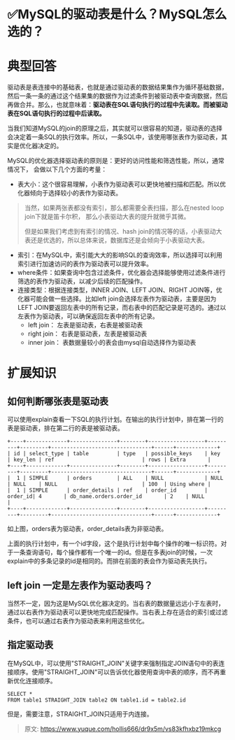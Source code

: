 # ✅MySQL的驱动表是什么？MySQL怎么选的？


# 典型回答

驱动表是表连接中的基础表，也就是通过驱动表的数据结果集作为循环基础数据，然后一条一条的通过这个结果集的数据作为过滤条件到被驱动表中查询数据，然后再做合并。那么，也就意味着：**驱动表在SQL语句执行的过程中先读取。而被驱动表在SQL语句执行的过程中后读取。**

当我们知道MySQL的join的原理之后，其实就可以很容易的知道，驱动表的选择会决定着一条SQL的执行效率。所以，一条SQL中，该使用哪张表作为驱动表，其实是优化器决定的。

MySQL的优化器选择驱动表的原则是：更好的访问性能和筛选性能，所以，通常情况下， 会做以下几个方面的考量：

- 表大小：这个很容易理解，小表作为驱动表可以更快地被扫描和匹配。所以优化器倾向于选择较小的表作为驱动表。

> 当然，如果两张表都没有索引，那么都需要全表扫描，那么在nested loop join下就是笛卡尔积， 那么小表驱动大表的提升就微乎其微。
> 
> 但是如果我们考虑到有索引的情况、hash join的情况等的话，小表驱动大表还是优选的，所以总体来说，数据库还是会倾向于小表驱动大表。


- 索引：在MySQL中，索引能大大的影响SQL的查询效率，所以选择可以利用索引进行加速访问的表作为驱动表可以提升效率。
- where条件：如果查询中包含过滤条件，优化器会选择能够使用过滤条件进行筛选的表作为驱动表，以减少后续的匹配操作。
- 连接类型：根据连接类型，INNER JOIN、LEFT JOIN、RIGHT JOIN等，优化器可能会做一些选择。比如left join会选择左表作为驱动表，主要是因为LEFT JOIN要返回左表中的所有记录，而右表中的匹配记录是可选的。通过以左表作为驱动表，可以确保返回左表中的所有记录。
   - left join： 左表是驱动表，右表是被驱动表
   - right join： 右表是驱动表，左表是被驱动表
   - inner join： 表数据量较小的表会由mysql自动选择作为驱动表




# 扩展知识

## 如何判断哪张表是驱动表

可以使用explain查看一下SQL的执行计划。在输出的执行计划中，排在第一行的表是驱动表，排在第二行的表是被驱动表。

```
+----+-------------+---------------+--------+------------------+---------+---------+--------------------------------+------+-------------+
| id | select_type | table         | type   | possible_keys    | key     | key_len | ref                            | rows | Extra       |
+----+-------------+---------------+--------+------------------+---------+---------+--------------------------------+------+-------------+
|  1 | SIMPLE      | orders        | ALL    | NULL             | NULL    | NULL    | NULL                           | 100  | Using where |
|  1 | SIMPLE      | order_details | ref    | order_id         | order_id| 4       | db_name.orders.order_id       | 2    | NULL        |
+----+-------------+---------------+--------+------------------+---------+---------+--------------------------------+------+-------------+

```

如上图，orders表为驱动表，order_details表为非驱动表。

上面的执行计划中，有一个id字段，这个是执行计划中每个操作的唯一标识符。对于一条查询语句，每个操作都有一个唯一的id。但是在多表join的时候，一次explain中的多条记录的id是相同的。而排在前面的表会作为驱动表先执行。

## left join 一定是左表作为驱动表吗？

当然不一定，因为这是MySQL优化器决定的。当右表的数据量远远小于左表时，通过以右表作为驱动表可以更快地完成匹配操作。当右表上存在适合的索引或过滤条件，也可以通过右表作为驱动表来利用这些优化。


## 指定驱动表

在MySQL中，可以使用"STRAIGHT_JOIN"关键字来强制指定JOIN语句中的表连接顺序。使用"STRAIGHT_JOIN"可以告诉优化器使用查询中表的顺序，而不再重新优化连接顺序。

```
SELECT *
FROM table1 STRAIGHT_JOIN table2 ON table1.id = table2.id
```


但是，需要注意，STRAIGHT_JOIN只适用于内连接。




> 原文: <https://www.yuque.com/hollis666/dr9x5m/vs83kfhxbz19mkcg>